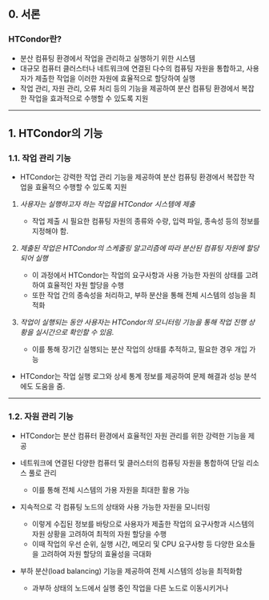 ## 0. 서론
### HTCondor란?
- 분산 컴퓨팅 환경에서 작업을 관리하고 실행하기 위한 시스템
- 대규모 컴퓨터 클러스터나 네트워크에 연결된 다수의 컴퓨팅 자원을 통합하고, 사용자가 제출한 작업을 이러한 자원에 효율적으로 할당하여 실행
- 작업 관리, 자원 관리, 오류 처리 등의 기능을 제공하여 분산 컴퓨팅 환경에서 복잡한 작업을 효과적으로 수행할 수 있도록 지원

---
## 1. HTCondor의 기능
### 1.1. 작업 관리 기능
- HTCondor는 강력한 작업 관리 기능을 제공하여 분산 컴퓨팅 환경에서 복잡한 작업을 효율적으 수행할 수 있도록 지원

1. *사용자는 실행하고자 하는 작업을 HTCondor 시스템에 제출*
	- 작업 제출 시 필요한 컴퓨팅 자원의 종류와 수량, 입력 파일, 종속성 등의 정보를 지정해야 함.

2. *제출된 작업은 HTCondor의 스케줄링 알고리즘에 따라 분산된 컴퓨팅 자원에 할당되어 실행*
	- 이 과정에서 HTCondor는 작업의 요구사항과 사용 가능한 자원의 상태를 고려하여 효율적인 자원 할당을 수행
	- 또한 작업 간의 종속성을 처리하고, 부하 분산을 통해 전체 시스템의 성능을 최적화

3. *작업이 실행되는 동안 사용자는 HTCondor의 모니터링 기능을 통해 작업 진행 상황을 실시간으로 확인할 수 있음.*
	- 이를 통해 장기간 실행되는 분산 작업의 상태를 추적하고, 필요한 경우 개입 가능

- HTCondor는 작업 실행 로그와 상세 통계 정보를 제공하여 문제 해결과 성능 분석에도 도움을 줌.

---
### 1.2. 자원 관리 기능
- HTCondor는 분산 컴퓨터 환경에서 효율적인 자원 관리를 위한 강력한 기능을 제공

- 네트워크에 연결된 다양한 컴퓨터 및 클러스터의 컴퓨팅 자원을 통합하여 단일 리소스 풀로 관리
	- 이를 통해 전체 시스템의 가용 자원을 최대한 활용 가능

- 지속적으로 각 컴퓨팅 노드의 상태와 사용 가능한 자원을 모니터링
	- 이렇게 수집된 정보를 바탕으로 사용자가 제출한 작업의 요구사항과 시스템의 자원 상황을 고려하여 최적의 자원 할당을 수행
	- 이때 작업의 우선 순위, 실행 시간, 메모리 및 CPU 요구사항 등 다양한 요소들을 고려하여 자원 할당의 효율성을 극대화

- 부하 분산(load balancing) 기능을 제공하여 전체 시스템의 성능을 최적화함
	- 과부하 상태의 노드에서 실행 중인 작업을 다른 노드로 이동시키거나
